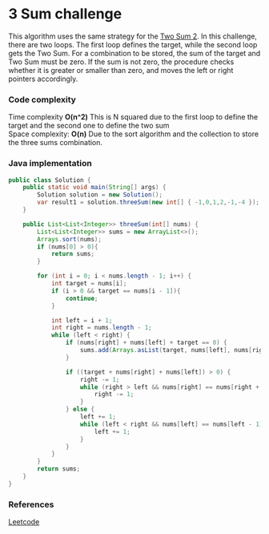 # 3 Sum challenge

This algorithm uses the same strategy for the [Two Sum 2](https://github.com/Murillo/Leetcode-Challenges/blob/main/algorithms/TwoSum2.md). In this challenge, there are two loops. The first loop defines the target, while the second loop gets the Two Sum. For a combination to be stored, the sum of the target and Two Sum must be zero. If the sum is not zero, the procedure checks whether it is greater or smaller than zero, and moves the left or right pointers accordingly.  

### Code complexity
Time complexity **O(n^2)** This is N squared due to the first loop to define the target and the second one to define the two sum\
Space complexity: **O(n)** Due to the sort algorithm and the collection to store the three sums combination.

### Java implementation

``` Java
public class Solution {
    public static void main(String[] args) {
        Solution solution = new Solution();
        var result1 = solution.threeSum(new int[] { -1,0,1,2,-1,-4 });
    }

    public List<List<Integer>> threeSum(int[] nums) {
        List<List<Integer>> sums = new ArrayList<>();
        Arrays.sort(nums);
        if (nums[0] > 0){
            return sums;
        }

        for (int i = 0; i < nums.length - 1; i++) {
            int target = nums[i];
            if (i > 0 && target == nums[i - 1]){
                continue;
            }

            int left = i + 1;
            int right = nums.length - 1;
            while (left < right) {
                if (nums[right] + nums[left] + target == 0) {
                    sums.add(Arrays.asList(target, nums[left], nums[right]));
                }

                if ((target + nums[right] + nums[left]) > 0) {
                    right -= 1;
                    while (right > left && nums[right] == nums[right + 1]){
                        right -= 1;
                    }
                } else {
                    left += 1;
                    while (left < right && nums[left] == nums[left - 1]){
                        left += 1;
                    }
                }
            }
        }
        return sums;
    }
}
```

### References
[Leetcode](https://leetcode.com/problems/3sum/)
